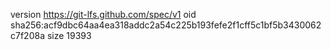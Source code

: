 version https://git-lfs.github.com/spec/v1
oid sha256:acf9dbc64aa4ea318addc2a54c225b193fefe2f1cff5c1bf5b3430062c7f208a
size 19393
